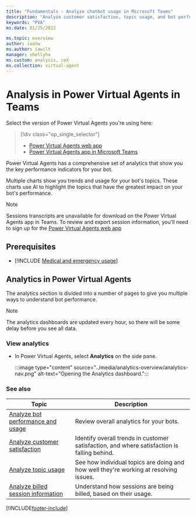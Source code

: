 ```yaml
---
title: "Fundamentals - Analyze chatbot usage in Microsoft Teams"
description: "Analyze customer satisfaction, topic usage, and bot performance in the Power Virtual Agents app in Microsoft Teams."
keywords: "PVA"
ms.date: 01/25/2022

ms.topic: overview
author: iaanw
ms.author: iawilt
manager: shellyha
ms.custom: analysis, ceX
ms.collection: virtual-agent
---
```


# Analysis in Power Virtual Agents in Teams

Select the version of Power Virtual Agents you're using here:

> [!div class="op_single_selector"]
>
> - [Power Virtual Agents web app](../analytics-overview.md)
> - [Power Virtual Agents app in Microsoft Teams](analytics-overview-teams.md)

Power Virtual Agents has a comprehensive set of analytics that show you the key performance indicators for your bot.

Multiple charts show you trends and usage for your bot's topics. These charts use AI to highlight the topics that have the greatest impact on your bot's performance.

> [!NOTE]
> Sessions transcripts are unavailable for download on the Power Virtual Agents app in Teams. To review and export session information, you'll need to sign up for the [Power Virtual Agents web app](../requirements-licensing-subscriptions.md)

## Prerequisites

- [!INCLUDE [Medical and emergency usage](includes/pva-usage-limitations-teams.md)]

## Analytics in Power Virtual Agents

The analytics section is divided into a number of pages to give you multiple ways to understand bot performance.

> [!NOTE]
> The analytics dashboards are updated every hour, so there will be some delay before you see all data.

### View analytics

- In Power Virtual Agents, select **Analytics** on the side pane.

  :::image type="content" source="../media/analytics-overview/analytics-nav.png" alt-text="Opening the Analytics dashboard.":::

### See also

| Topic                                                                    | Description                                                                                 |
| ------------------------------------------------------------------------ | ------------------------------------------------------------------------------------------- |
| [Analyze bot performance and usage](analytics-summary-teams.md)          | Review overall analytics for your bots.                                                     |
| [Analyze customer satisfaction](analytics-csat-teams.md)                 | Identify overall trends in customer satisfaction, and where satisfaction is falling behind. |
| [Analyze topic usage](analytics-topic-details-teams.md)                  | See how individual topics are doing and how well they're working at resolving issues.       |
| [Analyze billed session information](analytics-billed-sessions-teams.md) | Understand how sessions are being billed, based on their usage.                             |

[!INCLUDE[footer-include](../includes/footer-banner.md)]

